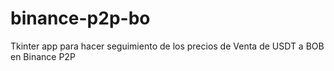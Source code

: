 # binance-p2p-bo
Tkinter app para hacer seguimiento de los precios de Venta de USDT a BOB en Binance P2P
